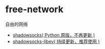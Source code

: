# free-network

自由的网络

- [shadowsocks( Python 原版，不再更新 )](https://github.com/shadowsocks/shadowsocks)
- [shadowsocks-libev( 持续更新，推荐使用 )](https://github.com/shadowsocks/shadowsocks-libev)

